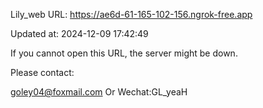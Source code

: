 Lily_web URL: https://ae6d-61-165-102-156.ngrok-free.app

Updated at: 2024-12-09 17:42:49

If you cannot open this URL, the server might be down.

Please contact: 

goley04@foxmail.com Or Wechat:GL_yeaH